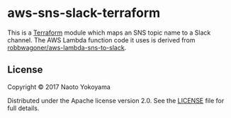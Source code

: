# aws-sns-slack-terraform

This is a [Terraform](https://www.terraform.io/) module which maps an SNS topic name to a Slack channel.
The AWS Lambda function code it uses is derived from [robbwagoner/aws-lambda-sns-to-slack](https://github.com/robbwagoner/aws-lambda-sns-to-slack).

## License

Copyright © 2017 Naoto Yokoyama

Distributed under the Apache license version 2.0. See the [LICENSE](./LICENSE) file for full details.
